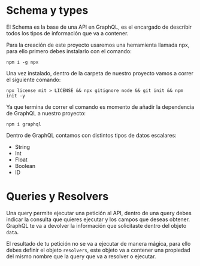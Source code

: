 # Schema y types

El Schema es la base de una API en GraphQL, es el encargado de describir todos los tipos de información que va a contener.

Para la creación de este proyecto usaremos una herramienta llamada npx, para ello primero debes instalarlo con el comando:

```
npm i -g npx
```

Una vez instalado, dentro de la carpeta de nuestro proyecto vamos a correr el siguiente comando:

```
npx license mit > LICENSE && npx gitignore node && git init && npm init -y
```


Ya que termina de correr el comando es momento de añadir la dependencia de GraphQL a nuestro proyecto:

```
npm i graphql
```

Dentro de GraphQL contamos con distintos tipos de datos escalares:

- String
- Int
- Float
- Boolean
- ID



# Queries y Resolvers

Una query permite ejecutar una petición al API, dentro de una query debes indicar la consulta que quieres ejecutar y los campos que deseas obtener. GraphQL te va a devolver la información que solicitaste dentro del objeto `data`.

El resultado de tu petición no se va a ejecutar de manera mágica, para ello debes definir el objeto `resolvers`, este objeto va a contener una propiedad del mismo nombre que la query que va a resolver o ejecutar. 